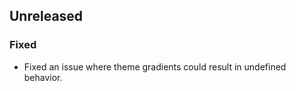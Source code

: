 ## Unreleased

### Fixed
- Fixed an issue where theme gradients could result in undefined behavior.
